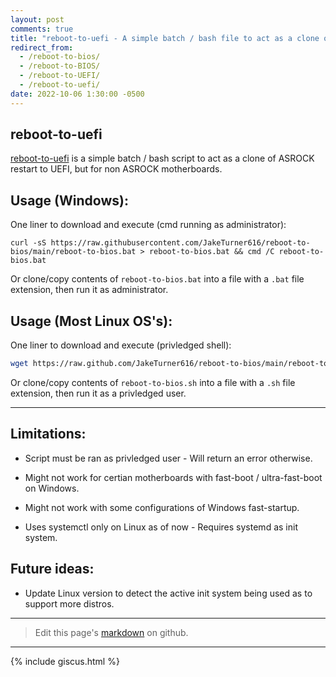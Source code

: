 ```yaml
---
layout: post
comments: true
title: "reboot-to-uefi - A simple batch / bash file to act as a clone of ASROCK restart to UEFI"
redirect_from:
  - /reboot-to-bios/
  - /reboot-to-BIOS/
  - /reboot-to-UEFI/
  - /reboot-to-uefi/
date: 2022-10-06 1:30:00 -0500
---
```


## reboot-to-uefi

[reboot-to-uefi](https://github.com/JakeTurner616/reboot-to-uefi) is a simple batch / bash script to act as a clone of ASROCK restart to UEFI, but for non ASROCK motherboards.

## Usage (Windows):

One liner to download and execute (cmd running as administrator):

```batch
curl -sS https://raw.githubusercontent.com/JakeTurner616/reboot-to-bios/main/reboot-to-bios.bat > reboot-to-bios.bat && cmd /C reboot-to-bios.bat
```

Or clone/copy contents of `reboot-to-bios.bat` into a file with a `.bat` file extension, then run it as administrator.

## Usage (Most Linux OS's):

One liner to download and execute (privledged shell):

```bash
wget https://raw.github.com/JakeTurner616/reboot-to-bios/main/reboot-to-bios.sh -O - | bash
```

Or clone/copy contents of `reboot-to-bios.sh` into a file with a `.sh` file extension, then run it as a privledged user.

---

## Limitations:

- Script must be ran as privledged user - Will return an error otherwise.

- Might not work for certian motherboards with fast-boot / ultra-fast-boot on Windows.

- Might not work with some configurations of Windows fast-startup.

- Uses systemctl only on Linux as of now - Requires systemd as init system.

## Future ideas:

- Update Linux version to detect the active init system being used as to support more distros.

---

> Edit this page's <a href="https://github.com/JakeTurner616/JakeTurner616.github.io/blob/main/{{page.path}}">markdown</a> on github.

---

{% include giscus.html %}
